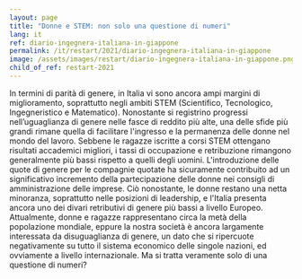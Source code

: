 ```yaml
---
layout: page
title: "Donne e STEM: non solo una questione di numeri"
lang: it
ref: diario-ingegnera-italiana-in-giappone
permalink: /it/restart/2021/diario-ingegnera-italiana-in-giappone
image: /assets/images/restart/diario-ingegnera-italiana-in-giappone.png
child_of_ref: restart-2021
---
```


In termini di parità di genere, in Italia vi sono ancora ampi margini di
miglioramento, soprattutto negli ambiti STEM (Scientifico, Tecnologico,
Ingegneristico e Matematico). Nonostante si registrino progressi
nell’uguaglianza di genere nelle fasce di reddito più alte, una delle sfide più
grandi rimane quella di facilitare l'ingresso e la permanenza delle donne nel
mondo del lavoro. Sebbene le ragazze iscritte a corsi STEM ottengano risultati
accademici migliori, i tassi di occupazione e retribuzione rimangono
generalmente più bassi rispetto a quelli degli uomini. L'introduzione delle
quote di genere per le compagnie quotate ha sicuramente contribuito ad un
significativo incremento della partecipazione delle donne nei consigli di
amministrazione delle imprese. Ciò nonostante, le donne restano una netta
minoranza, soprattutto nelle posizioni di leadership, e l'Italia presenta
ancora uno dei divari retributivi di genere più bassi a livello Europeo.
Attualmente, donne e ragazze rappresentano circa la metà della popolazione
mondiale, eppure la nostra società è ancora largamente interessata da
disuguaglianza di genere, un dato che si ripercuote negativamente su tutto il
sistema economico delle singole nazioni, ed ovviamente a livello
internazionale. Ma si tratta veramente solo di una questione di numeri?
